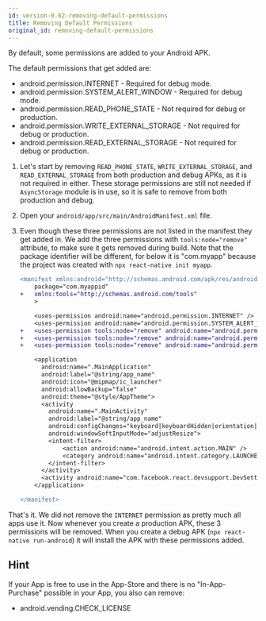 ```yaml
---
id: version-0.62-removing-default-permissions
title: Removing Default Permissions
original_id: removing-default-permissions
---
```


By default, some permissions are added to your Android APK.

The default permissions that get added are:

- android.permission.INTERNET - Required for debug mode.
- android.permission.SYSTEM_ALERT_WINDOW - Required for debug mode.
- android.permission.READ_PHONE_STATE - Not required for debug or production.
- android.permission.WRITE_EXTERNAL_STORAGE - Not required for debug or production.
- android.permission.READ_EXTERNAL_STORAGE - Not required for debug or production.

1. Let's start by removing `READ_PHONE_STATE`, `WRITE_EXTERNAL_STORAGE`, and `READ_EXTERNAL_STORAGE` from both production and debug APKs, as it is not required in either. These storage permissions are still not needed if `AsyncStorage` module is in use, so it is safe to remove from both production and debug.
2. Open your `android/app/src/main/AndroidManifest.xml` file.
3. Even though these three permissions are not listed in the manifest they get added in. We add the three permissions with `tools:node="remove"` attribute, to make sure it gets removed during build. Note that the package identifier will be different, for below it is "com.myapp" because the project was created with `npx react-native init myapp`.

   ```diff
   <manifest xmlns:android="http://schemas.android.com/apk/res/android"
       package="com.myappid"
   +   xmlns:tools="http://schemas.android.com/tools"
       >

       <uses-permission android:name="android.permission.INTERNET" />
       <uses-permission android:name="android.permission.SYSTEM_ALERT_WINDOW" />
   +   <uses-permission tools:node="remove" android:name="android.permission.READ_PHONE_STATE" />
   +   <uses-permission tools:node="remove" android:name="android.permission.WRITE_EXTERNAL_STORAGE" />
   +   <uses-permission tools:node="remove" android:name="android.permission.READ_EXTERNAL_STORAGE" />

       <application
         android:name=".MainApplication"
         android:label="@string/app_name"
         android:icon="@mipmap/ic_launcher"
         android:allowBackup="false"
         android:theme="@style/AppTheme">
         <activity
           android:name=".MainActivity"
           android:label="@string/app_name"
           android:configChanges="keyboard|keyboardHidden|orientation|screenSize"
           android:windowSoftInputMode="adjustResize">
           <intent-filter>
               <action android:name="android.intent.action.MAIN" />
               <category android:name="android.intent.category.LAUNCHER" />
           </intent-filter>
         </activity>
         <activity android:name="com.facebook.react.devsupport.DevSettingsActivity" />
       </application>

   </manifest>
   ```

That's it. We did not remove the `INTERNET` permission as pretty much all apps use it. Now whenever you create a production APK, these 3 permissions will be removed. When you create a debug APK (`npx react-native run-android`) it will install the APK with these permissions added.

## Hint

If your App is free to use in the App-Store and there is no "In-App-Purchase" possible in your App, you also can remove:

- android.vending.CHECK_LICENSE
